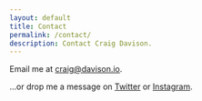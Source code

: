```yaml
---
layout: default
title: Contact
permalink: /contact/
description: Contact Craig Davison.
---
```


Email me at [craig@davison.io](mailto:craig@davison.io).

...or drop me a message on [Twitter](https://twitter.com/davisonio) or [Instagram](https://www.instagram.com/craigdavisonio).
